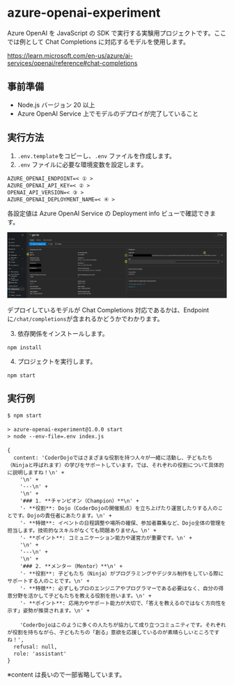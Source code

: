 # azure-openai-experiment

Azure OpenAI を JavaScript の SDK で実行する実験用プロジェクトです。ここでは例として Chat Completions に対応するモデルを使用します。

https://learn.microsoft.com/en-us/azure/ai-services/openai/reference#chat-completions

## 事前準備

- Node.js バージョン 20 以上
- Azure OpenAI Service 上でモデルのデプロイが完了していること

## 実行方法

1. `.env.template`をコピーし、`.env` ファイルを作成します。
2. `.env` ファイルに必要な環境変数を設定します。

```
AZURE_OPENAI_ENDPOINT=< ① >
AZURE_OPENAI_API_KEY=< ② >
OPENAI_API_VERSION=< ③ >
AZURE_OPENAI_DEPLOYMENT_NAME=< ④ >
```

各設定値は Azure OpenAI Service の Deployment info ビューで確認できます。

![Deployment info](img/deployment-info.png)

デプロイしているモデルが Chat Completions 対応であるかは、Endpoint に`/chat/completions`が含まれるかどうかでわかります。

3. 依存関係をインストールします。

```
npm install
```

4. プロジェクトを実行します。

```
npm start
```

## 実行例

```
$ npm start

> azure-openai-experiment@1.0.0 start
> node --env-file=.env index.js

{
  content: 'CoderDojoではさまざまな役割を持つ人々が一緒に活動し、子どもたち（Ninjaと呼ばれます）の学びをサポートしています。では、それぞれの役割について具体的に説明しますね！\n' +
    '\n' +
    '---\n' +
    '\n' +
    '### 1. **チャンピオン（Champion）**\n' +
    '- **役割**: Dojo（CoderDojoの開催拠点）を立ち上げたり運営したりする人のことです。Dojoの責任者にあたります。\n' +
    '- **特徴**: イベントの日程調整や場所の確保、参加者募集など、Dojo全体の管理を担当します。技術的なスキルがなくても問題ありません。\n' +
    '- **ポイント**: コミュニケーション能力や運営力が重要です。\n' +
    '\n' +
    '---\n' +
    '\n' +
    '### 2. **メンター（Mentor）**\n' +
    '- **役割**: 子どもたち（Ninja）がプログラミングやデジタル制作をしている際にサポートする人のことです。\n' +
    '- **特徴**: 必ずしもプロのエンジニアやプログラマーである必要はなく、自分の得意分野を活かして子どもたちを教える役割を担います。\n' +
    '- **ポイント**: 応用力やサポート能力が大切で、「答えを教えるのではなく方向性を示す」姿勢が推奨されます。\n' +

    'CoderDojoはこのように多くの人たちが協力して成り立つコミュニティです。それぞれが役割を持ちながら、子どもたちの「創る」意欲を応援しているのが素晴らしいところですね！',
  refusal: null,
  role: 'assistant'
}
```

※content は長いので一部省略しています。
